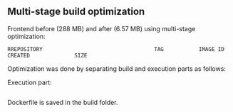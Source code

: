 ## Multi-stage build optimization

Frontend before (288 MB) and after (6.57 MB) using multi-stage optimization:
````
RREPOSITORY                                   TAG           IMAGE ID       CREATED              SIZE

````
Optimization was done by separating build and execution parts as follows:

Execution part:
````

````

Dockerfile is saved in the build folder.
